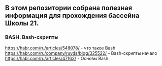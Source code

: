 ## В этом репозитории собрана полезная информация для прохождения бассейна Школы 21.

### BASH. Bash-скрипты
https://habr.com/ru/articles/548078/ - что такое Bash <br>
https://habr.com/ru/company/ruvds/blog/325522/ - Bash-скрипты начало <br>
https://habr.com/ru/articles/47163/ - Основы Bash <br>

